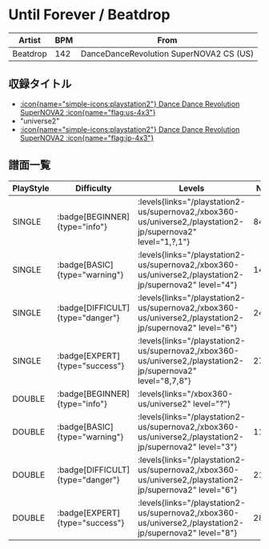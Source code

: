 # Until Forever / Beatdrop

|Artist|BPM|From|
|------|---|----|
|Beatdrop|142|DanceDanceRevolution SuperNOVA2 CS (US)|

## 収録タイトル

- [:icon{name="simple-icons:playstation2"} Dance Dance Revolution SuperNOVA2 :icon{name="flag:us-4x3"}](/playstation2-us/supernova2)
- "universe2"
- [:icon{name="simple-icons:playstation2"} Dance Dance Revolution SuperNOVA2 :icon{name="flag:jp-4x3"}](/playstation2-jp/supernova2)

## 譜面一覧

|PlayStyle|Difficulty|Levels|Notes|Movie|
|---------|----------|------|-----|-----|
|SINGLE| :badge[BEGINNER]{type="info"}| :levels{links="/playstation2-us/supernova2,/xbox360-us/universe2,/playstation2-jp/supernova2" level="1,?,1"}|84/0||
|SINGLE| :badge[BASIC]{type="warning"}| :levels{links="/playstation2-us/supernova2,/xbox360-us/universe2,/playstation2-jp/supernova2" level="4"}|145/0||
|SINGLE| :badge[DIFFICULT]{type="danger"}| :levels{links="/playstation2-us/supernova2,/xbox360-us/universe2,/playstation2-jp/supernova2" level="6"}|242/0||
|SINGLE| :badge[EXPERT]{type="success"}| :levels{links="/playstation2-us/supernova2,/xbox360-us/universe2,/playstation2-jp/supernova2" level="8,7,8"}|273/0||
|DOUBLE| :badge[BEGINNER]{type="info"}| :levels{links="/xbox360-us/universe2" level="?"}|||
|DOUBLE| :badge[BASIC]{type="warning"}| :levels{links="/playstation2-us/supernova2,/xbox360-us/universe2,/playstation2-jp/supernova2" level="3"}|115/12||
|DOUBLE| :badge[DIFFICULT]{type="danger"}| :levels{links="/playstation2-us/supernova2,/xbox360-us/universe2,/playstation2-jp/supernova2" level="6"}|211/6||
|DOUBLE| :badge[EXPERT]{type="success"}| :levels{links="/playstation2-us/supernova2,/xbox360-us/universe2,/playstation2-jp/supernova2" level="8"}|281/8||
